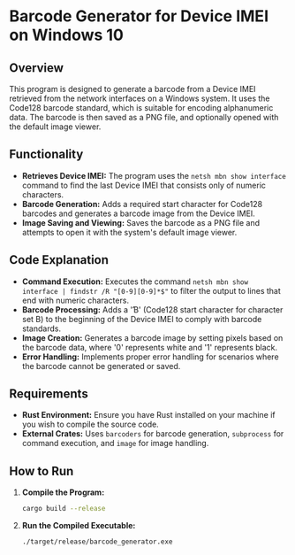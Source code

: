 # Barcode Generator for Device IMEI on Windows 10

## Overview
This program is designed to generate a barcode from a Device IMEI retrieved from the network interfaces on a Windows system. It uses the Code128 barcode standard, which is suitable for encoding alphanumeric data. The barcode is then saved as a PNG file, and optionally opened with the default image viewer.

## Functionality
- **Retrieves Device IMEI:** The program uses the `netsh mbn show interface` command to find the last Device IMEI that consists only of numeric characters.
- **Barcode Generation:** Adds a required start character for Code128 barcodes and generates a barcode image from the Device IMEI.
- **Image Saving and Viewing:** Saves the barcode as a PNG file and attempts to open it with the system's default image viewer.

## Code Explanation
- **Command Execution:** Executes the command `netsh mbn show interface | findstr /R "[0-9][0-9]*$"` to filter the output to lines that end with numeric characters.
- **Barcode Processing:** Adds a 'Ɓ' (Code128 start character for character set B) to the beginning of the Device IMEI to comply with barcode standards.
- **Image Creation:** Generates a barcode image by setting pixels based on the barcode data, where '0' represents white and '1' represents black.
- **Error Handling:** Implements proper error handling for scenarios where the barcode cannot be generated or saved.

## Requirements
- **Rust Environment:** Ensure you have Rust installed on your machine if you wish to compile the source code.
- **External Crates:** Uses `barcoders` for barcode generation, `subprocess` for command execution, and `image` for image handling.

## How to Run
1. **Compile the Program:**
   ```bash
   cargo build --release
2. **Run the Compiled Executable:**
   ```bash
   ./target/release/barcode_generator.exe
